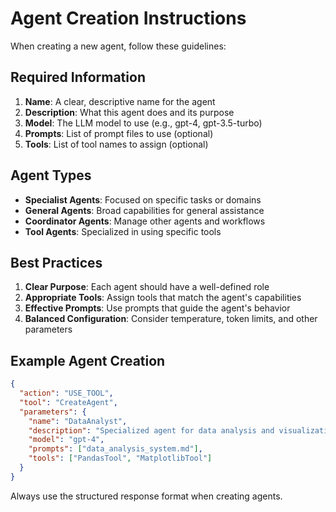 # Agent Creation Instructions

When creating a new agent, follow these guidelines:

## Required Information

1. **Name**: A clear, descriptive name for the agent
2. **Description**: What this agent does and its purpose
3. **Model**: The LLM model to use (e.g., gpt-4, gpt-3.5-turbo)
4. **Prompts**: List of prompt files to use (optional)
5. **Tools**: List of tool names to assign (optional)

## Agent Types

- **Specialist Agents**: Focused on specific tasks or domains
- **General Agents**: Broad capabilities for general assistance
- **Coordinator Agents**: Manage other agents and workflows
- **Tool Agents**: Specialized in using specific tools

## Best Practices

1. **Clear Purpose**: Each agent should have a well-defined role
2. **Appropriate Tools**: Assign tools that match the agent's capabilities
3. **Effective Prompts**: Use prompts that guide the agent's behavior
4. **Balanced Configuration**: Consider temperature, token limits, and other parameters

## Example Agent Creation

```json
{
  "action": "USE_TOOL",
  "tool": "CreateAgent",
  "parameters": {
    "name": "DataAnalyst",
    "description": "Specialized agent for data analysis and visualization",
    "model": "gpt-4",
    "prompts": ["data_analysis_system.md"],
    "tools": ["PandasTool", "MatplotlibTool"]
  }
}
```

Always use the structured response format when creating agents.